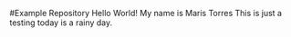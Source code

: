 #Example Repository
Hello World! My name is Maris Torres
This is just a testing 
today is a rainy day.